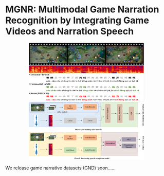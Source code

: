 # MGNR: Multimodal Game Narration Recognition by Integrating Game Videos and Narration Speech

<div align=center>
<img src="images/sample.png" width="360" height="180">
</div>

<div align=center>
<img src="images/framework.png" width="360" height="180">
</div>

We release game narrative datasets (GND) soon......
